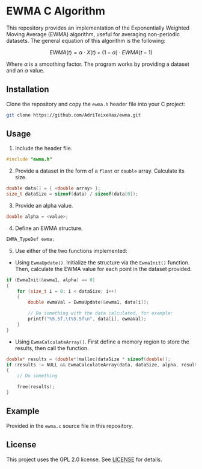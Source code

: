 # EWMA C Algorithm

This repository provides an implementation of the Exponentially Weighted Moving Average (EWMA) algorithm, useful for averaging non-periodic datasets. The general equation of this algorithm is the following:

$$\textit{EWMA}(t) = \alpha \cdot X(t) + (1 - \alpha) \cdot \textit{EWMA}(t-1)$$

Where $\alpha$ is a smoothing factor. The program works by providing a dataset and an $\alpha$ value.

## Installation

Clone the repository and copy the `ewma.h` header file into your C project:

```bash
git clone https://github.com/AdriTeixeHax/ewma.git
```

## Usage

1. Include the header file.
```C
#include "ewma.h"
```

2. Provide a dataset in the form of a `float` or `double` array. Calculate its size.
```C
double data[] = { <double array> };
size_t dataSize = sizeof(data) / sizeof(data[0]);
```

3. Provide an alpha value.
```C
double alpha = <value>;
```

4. Define an EWMA structure.
```C
EWMA_TypeDef ewma;
```

5. Use either of the two functions implemented:

- Using `EwmaUpdate()`. Initialize the structure via the `EwmaInit()` function. Then, calculate the EWMA value for each point in the dataset provided.
```C
if (EwmaInit(&ewma1, alpha) == 0) 
{
    for (size_t i = 0; i < dataSize; i++) 
    {
        double ewmaVal = EwmaUpdate(&ewma1, data[i]);

        // Do something with the data calculated, for example:
        printf("%5.5f,\t%5.5f\n", data[i], ewmaVal);
    }
}
```

- Using `EwmaCalculateArray()`. First define a memory region to store the results, then call the function.
```C
double* results = (double*)malloc(dataSize * sizeof(double));
if (results != NULL && EwmaCalculateArray(data, dataSize, alpha, results) == 0) 
{
    // Do something

    free(results);
}
```

## Example

Provided in the `ewma.c` source file in this repository.

## License

This project uses the GPL 2.0 license. See [LICENSE](https://www.gnu.org/licenses/old-licenses/gpl-2.0.html) for details.
